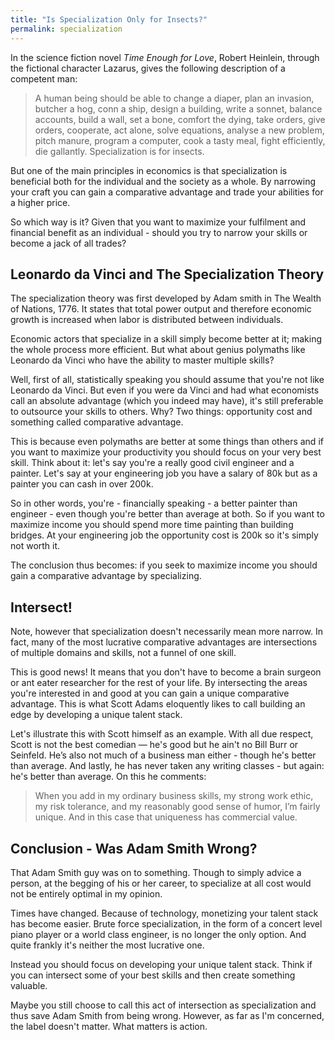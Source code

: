 ```yaml
---
title: "Is Specialization Only for Insects?"
permalink: specialization
---
```

In the science fiction novel _Time Enough for Love_, Robert Heinlein, through the fictional character Lazarus, gives the following description of a competent man:

> A human being should be able to change a diaper, plan an invasion, butcher a hog, conn a ship, design a building, write a sonnet, balance accounts, build a wall, set a bone, comfort the dying, take orders, give orders, cooperate, act alone, solve equations, analyse a new problem, pitch manure, program a computer, cook a tasty meal, fight efficiently, die gallantly. Specialization is for insects.

But one of the main principles in economics is that specialization is beneficial both for the individual and the society as a whole. By narrowing your craft you can gain a comparative advantage and trade your abilities for a higher price.

So which way is it? Given that you want to maximize your fulfilment and financial benefit as an individual - should you try to narrow your skills or become a jack of all trades?

## Leonardo da Vinci and The Specialization Theory
The specialization theory was first developed by Adam smith in The Wealth of Nations, 1776. It states that total power output and therefore economic growth is increased when labor is distributed between individuals. 

Economic actors that specialize in a skill simply become better at it; making the whole process more efficient. But what about genius polymaths like Leonardo da Vinci who have the ability to master multiple skills?

Well, first of all, statistically speaking you should assume that you're not like Leonardo da Vinci. But even if you were da Vinci and had what economists call an absolute advantage (which you indeed may have), it's still preferable to outsource your skills to others. Why? Two things: opportunity cost and something called comparative advantage.

This is because even polymaths are better at some things than others and if you want to maximize your productivity you should focus on your very best skill. Think about it: let's say you're a really good civil engineer and a painter. Let's say at your engineering job you have a salary of 80k but as a painter you can cash in over 200k.

So in other words, you're - financially speaking - a better painter than engineer - even though you're better than average at both. So if you want to maximize income you should spend more time painting than building bridges. At your engineering job the opportunity cost is 200k so it's simply not worth it.

The conclusion thus becomes: if you seek to maximize income you should gain a comparative advantage by specializing.

## Intersect!
Note, however that specialization doesn't necessarily mean more narrow. In fact, many of the most lucrative comparative advantages are intersections of multiple domains and skills, not a funnel of one skill.

This is good news! It means that you don't have to become a brain surgeon or ant eater researcher for the rest of your life. By intersecting the areas you're interested in and good at you can gain a unique comparative advantage. This is what Scott Adams eloquently likes to call building an edge by developing a unique talent stack.

Let's illustrate this with Scott himself as an example. With all due respect, Scott is not the best comedian — he's good but he ain't no Bill Burr or Seinfeld. He’s also not much of a business man either - though he's better than average. And lastly, he has never taken any writing classes - but again: he's better than average. On this he comments:

> When you add in my ordinary business skills, my strong work ethic, my risk tolerance, and my reasonably good sense of humor, I’m fairly unique. And in this case that uniqueness has commercial value.

## Conclusion - Was Adam Smith Wrong?
That Adam Smith guy was on to something. Though to simply advice a person, at the begging of his or her career, to specialize at all cost would not be entirely optimal in my opinion.

Times have changed. Because of technology, monetizing your talent stack has become easier. Brute force specialization, in the form of a concert level piano player or a world class engineer, is no longer the only option. And quite frankly it's neither the most lucrative one.

Instead you should focus on developing your unique talent stack. Think if you can intersect some of your best skills and then create something valuable.

Maybe you still choose to call this act of intersection as specialization and thus save Adam Smith from being wrong. However, as far as I'm concerned, the label doesn't matter. What matters is action.
